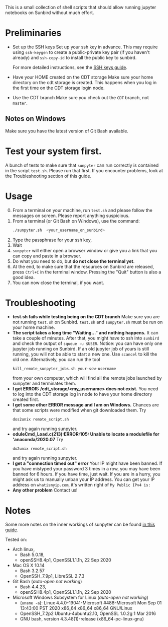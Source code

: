 This is a small collection of shell scripts that should allow running
jupyter notebooks on Sunbird without much effort.

# Preliminaries
- Set up the SSH keys
  Set up your ssh key in advance. 
  This may require using `ssh-keygen` 
  to create a public-private key pair 
  (if you haven't already)
  and `ssh-copy-id` to install the public key to sunbird.
  
  For more detailed instructions,
  see the [SSH keys guide](ssh-keys-guide.md). 

- Have your HOME created on the CDT storage
  Make sure your home directory on the cdt storage is created. 
  This happens when you log in the first time on the CDT storage login node. 

- Use the CDT branch
 Make sure you check out the `CDT` branch, not `master`.

## Notes on **Windows**
  Make sure you have 
  the latest version of Git Bash 
  available.

# Test your system first.
  A bunch of tests 
  to make sure that `sunpyter` can run correctly 
  is contained in the script `test.sh`.
  Please run that first.
  If you encounter problems,
  look at the Troubleshooting section of this guide.

# Usage

0. From a terminal on your machine, run `test.sh` 
   and please follow the messages on screen.
   Please report anything suspicious.
1. From a terminal (or Git Bash on Windows),
   use the command:
   ```bash
   ./sunpyter.sh  <your_username_on_sunbird>
   ```
2. Type the passphrase for your ssh key,
3. Wait
4. `sunpyter` will 
   either open a browser window 
   or give you a link 
   that you can copy and paste in a browser.
5. Do what you need to do, but **do not close the terminal yet**.
6. At the end, 
   to make sure that 
   the resources on Sunbird are released,
   press `Ctrl+C` in the terminal window.
   Pressing the "Quit" button is also a good idea.
7. You can now close the terminal,
   if you want.

# Troubleshooting
  * **test.sh fails while testing being on the CDT branch**
    Make sure you are not running `test.sh` 
    on Sunbird. 
    `test.sh` and `sunpyter.sh`
    must be run on your home machine.
  * **The script takes a long time "Waiting..." and nothing happens.**
    It can take a couple of minutes. 
    After that, you might have to ssh into `sunbird` 
    and check the output of `squeue -u $USER`.
    Notice: you can have only one jupyter job running on Sunbird.
    If an old jupyter job of yours is still running, 
    you will not be able to start a new one. 
    Use `scancel` to kill the old one.
    Alternatively, you can run the tool
    ```
    kill_remote_sunpyter_jobs.sh your-scw-username 
    ```
    from your own computer, 
    which will find all the remote jobs
    launched by sunpyter
    and terminates them.
  * **I get ERROR: /cdt_storage/<my_username> does not exist.**
    You need to log into the CDT storage log in node 
    to have your home directory created first.
  * **I get some other ERROR message and I am on Windows.**
    Chances are that some scripts were modified 
    when git downloaded them.
    Try
    ```
    dos2unix remote_script.sh
    ```
    and try again running sunpyter.
  * **oduleCmd_Load.c(213):ERROR:105: Unable to locate a modulefile for 'anaconda/2020.07**
    Try
    ```
    do2unix remote_script.sh
    ```
    and try again running sunpyter.
  * **I get a "connection timed out" error**
    Your IP might have been banned.
    If you have mistyped your password 3 times
    in a row, you may have been banned for 6 hours.
    If you have time, just wait. 
    If you are in a hurry, 
    you might ask us 
    to manually unban your IP address.
    You can get your IP address 
    on `whatismyip.com`, 
    it's written right of 
    `My Public IPv4 is:`
  * **Any other problem**
    Contact us!

# Notes
Some more notes on the inner workings of sunpyter
can be found [in this guide](internals_documentation.md).

Tested on:
- Arch linux,
  - Bash 5.0.18, 
  - openSSH8.4p1, OpenSSL1.1.1h, 22 Sep 2020
- Mac OS X 10.14
  - Bash 3.2.57
  - OpenSSH_7.9p1, LibreSSL 2.7.3
- Git Bash (*auto-open not working*)
  - Bash 4.4.23, 
  - openSSH8.4p1, OpenSSL1.1.1h, 22 Sep 2020
- Microsoft Windows Subsystem for Linux (*auto-open not working*)
  - (`uname -a`): Linux 4.4.0-19041-Microsoft #488-Microsoft Mon Sep 01 13:43:00 PST 2020 x86_64 x86_64 x86_64 GNU/Linux
  - OpenSSH_7.2p2 Ubuntu-4ubuntu2.10, OpenSSL 1.0.2g  1 Mar 2016
  - GNU bash, version 4.3.48(1)-release (x86_64-pc-linux-gnu)
